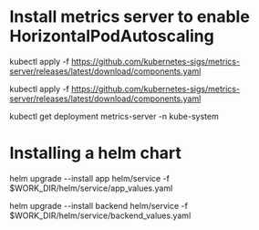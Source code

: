 # Install metrics server to enable HorizontalPodAutoscaling
kubectl apply -f https://github.com/kubernetes-sigs/metrics-server/releases/latest/download/components.yaml

kubectl apply -f https://github.com/kubernetes-sigs/metrics-server/releases/latest/download/components.yaml

kubectl get deployment metrics-server -n kube-system

# Installing a helm chart
helm upgrade --install app helm/service -f $WORK_DIR/helm/service/app_values.yaml

helm upgrade --install backend helm/service -f $WORK_DIR/helm/service/backend_values.yaml